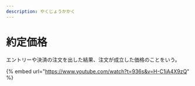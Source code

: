 ```yaml
---
description: やくじょうかかく
---
```


# 約定価格

エントリーや決済の注文を出した結果、注文が成立した価格のことをいう。



{% embed url="https://www.youtube.com/watch?t=936s&v=H-C1iA4X9zQ" %}
